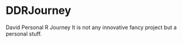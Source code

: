 DDRJourney
==========
David Personal R Journey
It is not any innovative fancy project but a personal stuff.